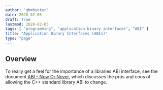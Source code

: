 ```yaml
---
author: "gbmhunter"
date: 2020-02-05
draft: true
lastmod: 2020-02-05
tags: [ "programming", "application binary interfaces", "ABI" ]
title: "Application Binary Interfaces (ABIs)"
type: "page"
---
```


## Overview

To really get a feel for the importance of a libraries ABI interface, see the document [ABI - Now Or Never](http://www.open-std.org/jtc1/sc22/wg21/docs/papers/2020/p1863r1.pdf), which discusses the pros and cons of allowing the C++ standard library ABI to change.